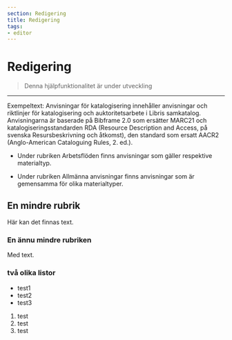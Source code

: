 ```yaml
---
section: Redigering
title: Redigering
tags:
- editor
---
```



# Redigering

> Denna hjälpfunktionalitet är under utveckling

---

Exempeltext:
Anvisningar för katalogisering innehåller anvisningar och riktlinjer för katalogisering och auktoritetsarbete i Libris samkatalog. Anvisningarna är baserade på Bibframe 2.0 som ersätter MARC21 och katalogiseringsstandarden RDA (Resource Description and Access, på svenska Resursbeskrivning och åtkomst), den standard som ersatt AACR2 (Anglo-American Cataloguing Rules, 2. ed.). 

* Under rubriken Arbetsflöden finns anvisningar som gäller respektive materialtyp.

* Under rubriken Allmänna anvisningar finns anvisningar som är gemensamma för olika materialtyper.

## En mindre rubrik

Här kan det finnas text.

### En ännu mindre rubriken

Med text.

### två olika listor

* test1
* test2
* test3

1. test
2. test
3. test

